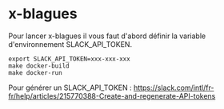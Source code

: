 # x-blagues

Pour lancer x-blagues il vous faut d'abord définir la variable d'environnement SLACK_API_TOKEN.

```
export SLACK_API_TOKEN=xxx-xxx-xxx
make docker-build
make docker-run
```

Pour générer un SLACK_API_TOKEN : https://slack.com/intl/fr-fr/help/articles/215770388-Create-and-regenerate-API-tokens
